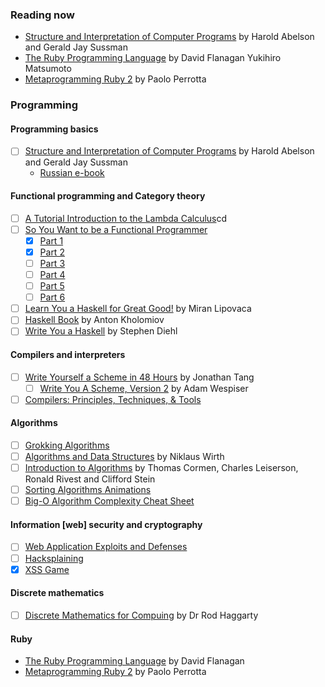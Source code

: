 ### Reading now
- [Structure and Interpretation of Computer Programs](https://mitpress.mit.edu/sicp/full-text/book/book.html) by Harold Abelson and Gerald Jay Sussman
- [The Ruby Programming Language](https://www.amazon.com/Programming-Language-Flanagan-Yukihiro-Matsumoto/dp/0596101244) by David Flanagan Yukihiro Matsumoto
- [Metaprogramming Ruby 2](https://www.amazon.com/Metaprogramming-Ruby-Program-Like-Facets/dp/1941222129) by Paolo Perrotta

### Programming

#### Programming basics
- [ ] [Structure and Interpretation of Computer Programs](https://mitpress.mit.edu/sicp/full-text/book/book.html) by Harold Abelson and Gerald Jay Sussman
  * [Russian e-book](http://newstar.rinet.ru/~goga/sicp/sicp.pdf)

#### Functional programming and Category theory
- [ ] [A Tutorial Introduction to the Lambda Calculus](http://www.inf.fu-berlin.de/lehre/WS03/alpi/lambda.pdf)cd 
- [ ] [So You Want to be a Functional Programmer](https://medium.com/@cscalfani/so-you-want-to-be-a-functional-programmer-part-1-1f15e387e536)
  * [x] [Part 1](https://medium.com/p/1f15e387e536)
  * [x] [Part 2](https://medium.com/p/7005682cec4a)
  * [ ] [Part 3](https://medium.com/p/1b0fd14eb1a7)
  * [ ] [Part 4](https://medium.com/p/18fbe3ea9e49)
  * [ ] [Part 5](https://medium.com/p/c70adc9cf56a)
  * [ ] [Part 6](https://medium.com/p/db502830403)
- [ ] [Learn You a Haskell for Great Good!](http://learnyouahaskell.com/) by Miran Lipovaca
- [ ] [Haskell Book](https://anton-k.github.io/ru-haskell-book/book/home.html) by Anton Kholomiov
- [ ] [Write You a Haskell](http://dev.stephendiehl.com/fun/) by Stephen Diehl

#### Compilers and interpreters
- [ ] [Write Yourself a Scheme in 48 Hours](https://en.wikibooks.org/wiki/Write_Yourself_a_Scheme_in_48_Hours) by Jonathan Tang
  * [ ] [Write You A Scheme, Version 2](https://wespiser.com/writings/wyas/home.html) by Adam Wespiser
- [ ] [Compilers: Principles, Techniques, & Tools](https://www.ozon.ru/context/detail/id/3829076/)

#### Algorithms
- [ ] [Grokking Algorithms](https://www.ozon.ru/context/detail/id/139296295/)
- [ ] [Algorithms and Data Structures](https://www.ozon.ru/context/detail/id/6146670/) by Niklaus Wirth
- [ ] [Introduction to Algorithms](https://www.ozon.ru/context/detail/id/33769775/) by Thomas Cormen, Charles Leiserson, Ronald Rivest and Clifford Stein
- [ ] [Sorting Algorithms Animations](https://www.toptal.com/developers/sorting-algorithms)
- [ ] [Big-O Algorithm Complexity Cheat Sheet](http://bigocheatsheet.com/)

#### Information [web] security and cryptography
- [ ] [Web Application Exploits and Defenses](https://google-gruyere.appspot.com/)
- [ ] [Hacksplaining](https://www.hacksplaining.com/)
- [x] [XSS Game](https://xss-game.appspot.com/)

#### Discrete mathematics
- [ ] [Discrete Mathematics for Compuing](https://www.ozon.ru/context/detail/id/7825217/) by Dr Rod Haggarty

#### Ruby
- [The Ruby Programming Language](https://www.amazon.com/Programming-Language-Flanagan-Yukihiro-Matsumoto/dp/0596101244) by David Flanagan 
- [Metaprogramming Ruby 2](https://www.amazon.com/Metaprogramming-Ruby-Program-Like-Facets/dp/1941222129) by Paolo Perrotta